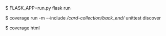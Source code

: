 <!-- To run Flask app in stand alone mode -->
  $ FLASK_APP=run.py flask run

<!--To run test-->
  $ coverage run -m --include */card-collection/back_end/* unittest discover

<!-- To generate coverage report -->
  $ coverage html
